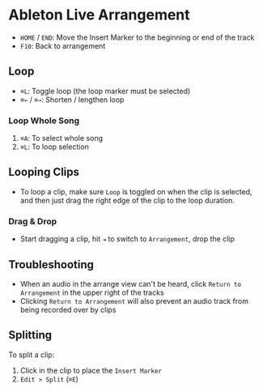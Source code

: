 # Ableton Live Arrangement

- `HOME` / `END`: Move the Insert Marker to the beginning or end of the track
- `F10`: Back to arrangement

## Loop

- `⌘L`: Toggle loop (the loop marker must be selected)
- `⌘←` / `⌘→`: Shorten / lengthen loop

### Loop Whole Song

1. `⌘A`: To select whole song
2. `⌘L`: To loop selection

## Looping Clips

- To loop a clip, make sure `Loop` is toggled on when the clip is selected, and then just drag the right edge of the clip to the loop duration.

### Drag & Drop

- Start dragging a clip, hit `⇥` to switch to `Arrangement`, drop the clip

## Troubleshooting

- When an audio in the arrange view can't be heard, click `Return to Arrangement` in the upper right of the tracks
- Clicking `Return to Arrangement` will also prevent an audio track from being recorded over by clips

## Splitting

To split a clip:

1. Click in the clip to place the `Insert Marker`
2. `Edit > Split` (`⌘E`)
